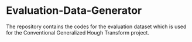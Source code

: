 # Evaluation-Data-Generator
The repository contains the codes for the evaluation dataset which is used for the Conventional Generalized Hough Transform project.
